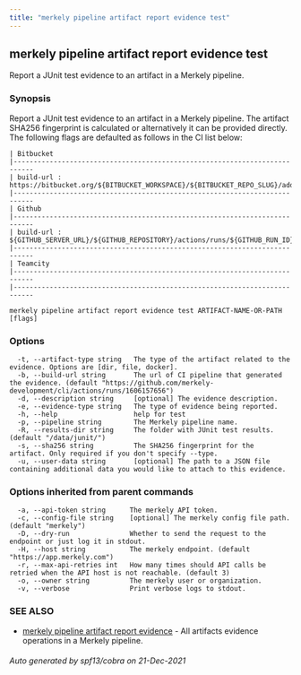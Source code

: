 ```yaml
---
title: "merkely pipeline artifact report evidence test"
---
```


## merkely pipeline artifact report evidence test

Report a JUnit test evidence to an artifact in a Merkely pipeline. 

### Synopsis


   Report a JUnit test evidence to an artifact in a Merkely pipeline. 
   The artifact SHA256 fingerprint is calculated or alternatively it can be provided directly. 
   The following flags are defaulted as follows in the CI list below:

   
	| Bitbucket 
	|---------------------------------------------------------------------------
	| build-url : https://bitbucket.org/${BITBUCKET_WORKSPACE}/${BITBUCKET_REPO_SLUG}/addon/pipelines/home#!/results/${BITBUCKET_BUILD_NUMBER}
	|---------------------------------------------------------------------------
	| Github 
	|---------------------------------------------------------------------------
	| build-url : ${GITHUB_SERVER_URL}/${GITHUB_REPOSITORY}/actions/runs/${GITHUB_RUN_ID}
	|---------------------------------------------------------------------------
	| Teamcity 
	|---------------------------------------------------------------------------
	|---------------------------------------------------------------------------

```
merkely pipeline artifact report evidence test ARTIFACT-NAME-OR-PATH [flags]
```

### Options

```
  -t, --artifact-type string   The type of the artifact related to the evidence. Options are [dir, file, docker].
  -b, --build-url string       The url of CI pipeline that generated the evidence. (default "https://github.com/merkely-development/cli/actions/runs/1606157656")
  -d, --description string     [optional] The evidence description.
  -e, --evidence-type string   The type of evidence being reported.
  -h, --help                   help for test
  -p, --pipeline string        The Merkely pipeline name.
  -R, --results-dir string     The folder with JUnit test results. (default "/data/junit/")
  -s, --sha256 string          The SHA256 fingerprint for the artifact. Only required if you don't specify --type.
  -u, --user-data string       [optional] The path to a JSON file containing additional data you would like to attach to this evidence.
```

### Options inherited from parent commands

```
  -a, --api-token string      The merkely API token.
  -c, --config-file string    [optional] The merkely config file path. (default "merkely")
  -D, --dry-run               Whether to send the request to the endpoint or just log it in stdout.
  -H, --host string           The merkely endpoint. (default "https://app.merkely.com")
  -r, --max-api-retries int   How many times should API calls be retried when the API host is not reachable. (default 3)
  -o, --owner string          The merkely user or organization.
  -v, --verbose               Print verbose logs to stdout.
```

### SEE ALSO

* [merkely pipeline artifact report evidence](/client_reference/merkely_pipeline_artifact_report_evidence/)	 - All artifacts evidence operations in a Merkely pipeline.

###### Auto generated by spf13/cobra on 21-Dec-2021

